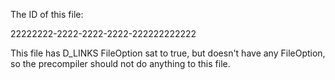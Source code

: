 [ID]:<> (22222222-2222-2222-2222-222222222222)
The ID of this file:

22222222-2222-2222-2222-222222222222

This file has D_LINKS FileOption sat to true, but doesn't have any FileOption, so the precompiler should not do anything to this file. 